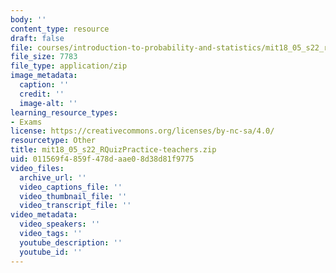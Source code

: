 ```yaml
---
body: ''
content_type: resource
draft: false
file: courses/introduction-to-probability-and-statistics/mit18_05_s22_rquizpractice-teachers.zip
file_size: 7783
file_type: application/zip
image_metadata:
  caption: ''
  credit: ''
  image-alt: ''
learning_resource_types:
- Exams
license: https://creativecommons.org/licenses/by-nc-sa/4.0/
resourcetype: Other
title: mit18_05_s22_RQuizPractice-teachers.zip
uid: 011569f4-859f-478d-aae0-8d38d81f9775
video_files:
  archive_url: ''
  video_captions_file: ''
  video_thumbnail_file: ''
  video_transcript_file: ''
video_metadata:
  video_speakers: ''
  video_tags: ''
  youtube_description: ''
  youtube_id: ''
---
```

